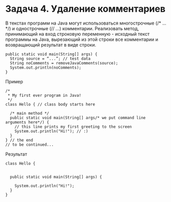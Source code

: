 # Задача 4. Удаление комментариев

В текстах программ на Java могут использоваться многострочные (/* ... */) и однострочные (// ...) комментарии. Реализовать метод, принимающий на вход строковую переменную - исходный текст программы на Java, вырезающий из этой строки все комментарии и возвращающий результат в виде строки.
```
public static void main(String[] args) {
  String source = “...”; // test data
  String noComments = removeJavaComments(source);
  System.out.println(noComments);
}

```
Пример
```
/*
 * My first ever program in Java!
 */
class Hello { // class body starts here 
  
  /* main method */
  public static void main(String[] args/* we put command line arguments here*/) {
    // this line prints my first greeting to the screen
    System.out.println("Hi!"); // :)
  }
} // the end
// to be continued...

```
Результат
```
class Hello {  
  
  
  public static void main(String[] args) {
    
    System.out.println("Hi!"); 
  }
} 
``` 
